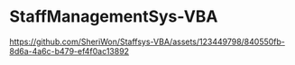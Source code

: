 # StaffManagementSys-VBA





https://github.com/SheriWon/Staffsys-VBA/assets/123449798/840550fb-8d6a-4a6c-b479-ef4f0ac13892

